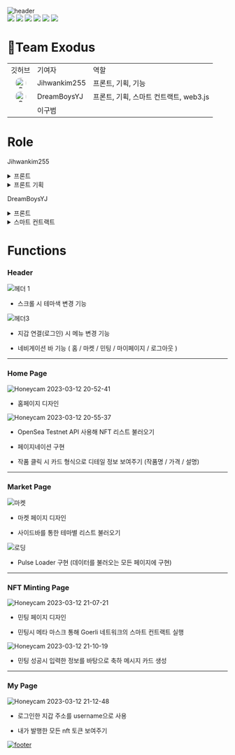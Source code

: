 <picture>![header](https://capsule-render.vercel.app/api?type=waving&color=F8E2CF&height=200&animation=fadeIn&section=header&text=Team%20Exodus&fontSize=90)</picture>
<br>
<a href="#"><img src="https://img.shields.io/badge/Javascript-F7DF1E?style=for-the-badge&logo=Javascript&logoColor=white"></a>
 <a href="#"><img src="https://img.shields.io/badge/React-61DAFB?style=for-the-badge&logo=React&logoColor=white"></a> <a href="#"><img src="https://img.shields.io/badge/Solidity-363636?style=for-the-badge&logo=Solidity&logoColor=white"></a> <a href="#"><img src="https://img.shields.io/badge/Remix-000000?style=for-the-badge&logo=Remix&logoColor=white"></a> <a href="#"><img src="https://img.shields.io/badge/Web3.js-F16822?style=for-the-badge&logo=Web3.js&logoColor=white"></a>
<a href="#"><img src="https://img.shields.io/badge/styled components-DB7093?style=for-the-badge&logo=styled-components&logoColor=white"/></a> 
 
# :two_men_holding_hands:Team Exodus
<table>
  <tr>
    <td>깃허브</td>
    <td>기여자</td>
    <td>역할</td>
  </tr>
  <tr>
    <td align="center"><a href="https://github.com/jihwankim255"><img src="https://github.com/jihwankim255.png" alt="Contributor Name" width="25" style="border-radius: 50%" /></a></td>
    <td>Jihwankim255</td>
    <td>프론트, 기획, 기능</td>
  </tr>
  <tr>
    <td align="center"><a href="https://github.com/DreamBoysYJ"><img src="https://github.com/DreamBoysYJ.png" alt="Contributor Name" width="25" style="border-radius: 50%" /></a></td>
    <td>DreamBoysYJ</td>
    <td>프론트, 기획, 스마트 컨트랙트, web3.js</td>
  </tr>
  <tr>
    <td></td>
    <td>이구범</td>
    <td></td>
  </tr>
</table>

#  Role
Jihwankim255
<details>
 <summary>프론트</summary>
 - Home: 월페이퍼, 푸터, 페이지네이션, 상세 페이지
 - Mypage: 상세 페이지
 - Market: 상세 페이지
 - Create: 민팅 완료 페이지
</details>
<details>
 <summary>프론트 기획</summary>
  - 페이지네이션: 페이지 별 NFT수, 최대 페이지,prev,next 버튼
  - 상세 페이지: 데이터 모델링,
 
</details>
 
DreamBoysYJ
<details>
 <summary>프론트</summary>
 - 라우팅
 - Home: 헤더, 로딩
 - Mypage: 배경 이미지
 - Market: 사이드바, 카테고리, 로딩
 - Create: 민팅 폼
</details>
<details>
<summary>스마트 컨트랙트</summary>
 - 스마트 컨트랙트 배포:
 - 민팅: 
 - 보유 NFT: 
</details>

#  Functions
<h3>Header</h3>

![헤더 1](https://user-images.githubusercontent.com/89343745/224542166-dde412ea-4633-40ea-940e-658a5441c741.gif)

- 스크롤 시 테마색 변경 기능

![헤더3](https://user-images.githubusercontent.com/89343745/224542493-58e14046-ea5d-4944-bea2-15f4182accd6.gif)

- 지갑 연결(로그인) 시 메뉴 변경 기능

- 네비게이션 바 기능 ( 홈 / 마켓 / 민팅 / 마이페이지 / 로그아웃 ) 

<hr/>

<h3> Home Page </h3>

![Honeycam 2023-03-12 20-52-41](https://user-images.githubusercontent.com/89343745/224542841-a5ab616c-afd2-4bce-8451-821144b07fc4.gif)

- 홈페이지 디자인

![Honeycam 2023-03-12 20-55-37](https://user-images.githubusercontent.com/89343745/224542980-6b4aeb68-b16d-45cb-a8be-46e7c907eb07.gif)

- OpenSea Testnet API 사용해 NFT 리스트 불러오기

- 페이지네이션 구현

- 작품 클릭 시 카드 형식으로 디테일 정보 보여주기 (작품명 / 가격 / 설명)

<hr/>

<h3> Market Page </h3>

![마켓](https://user-images.githubusercontent.com/89343745/224543419-3c29c373-3391-480a-b74f-63515282e62e.gif)


- 마켓 페이지 디자인

- 사이드바를 통한 테마별 리스트 불러오기 

![로딩](https://user-images.githubusercontent.com/89343745/224543248-877383ae-b5b6-4bf5-9c65-e80ca4d746a7.gif)

- Pulse Loader 구현 (데이터를 불러오는 모든 페이지에 구현)

<hr/>

<h3>NFT Minting Page</h3>

![Honeycam 2023-03-12 21-07-21](https://user-images.githubusercontent.com/89343745/224543577-e6f94abd-35c9-4c49-a969-12a7065b42d2.gif)

- 민팅 페이지 디자인

- 민팅시 메타 마스크 통해 Goerli 네트워크의 스마트 컨트랙트 실행

![Honeycam 2023-03-12 21-10-19](https://user-images.githubusercontent.com/89343745/224543693-c282fb7c-c4f6-4827-bb80-7fbe85cd256b.gif)

- 민팅 성공시 입력한 정보를 바탕으로 축하 메시지 카드 생성

<hr/>

<h3>My Page</h3>

![Honeycam 2023-03-12 21-12-48](https://user-images.githubusercontent.com/89343745/224543849-80e1855d-a08f-4073-9ee6-fb9032b1a918.gif)

- 로그인한 지갑 주소를 username으로 사용

- 내가 발행한 모든 nft 토큰 보여주기


<a href="#">![footer](https://capsule-render.vercel.app/api?type=waving&color=F8E2CF&height=160&section=footer&fontSize=90)</a>
